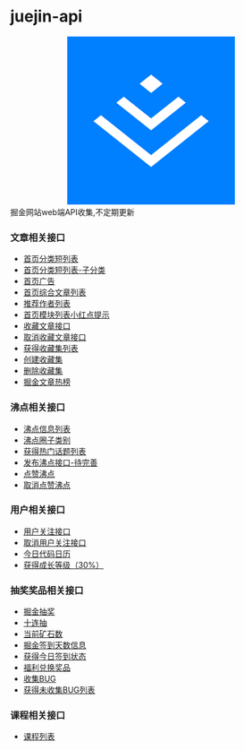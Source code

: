 # juejin-api
<div align=center>
<img src="./icon.png" style="width:300px;margin:auto">
</div>
掘金网站web端API收集,不定期更新


### 文章相关接口
- [首页分类短列表](./首页分类短列表.md)
- [首页分类短列表-子分类](./首页分类短列表-子分类.md)
- [首页广告](./首页广告.md)
- [首页综合文章列表](./首页综合文章列表.md)
- [推荐作者列表](./推荐作者列表.md)
- [首页模块列表小红点提示](./首页模块列表小红点提示.md)
- [收藏文章接口](./收藏文章接口.md)
- [取消收藏文章接口](./取消收藏文章接口.md)
- [获得收藏集列表](./获得收藏集列表.md)
- [创建收藏集](./创建收藏集.md)
- [删除收藏集](./删除收藏集.md)
- [掘金文章热榜](./掘金文章热榜.md)

### 沸点相关接口
- [沸点信息列表](./沸点信息列表.md)
- [沸点圈子类别](./沸点圈子类别.md)
- [获得热门话题列表](./获得热门话题列表.md)
- [发布沸点接口-待完善](./发布沸点接口.md)
- [点赞沸点](./点赞沸点.md)
- [取消点赞沸点](./取消点赞沸点.md)
### 用户相关接口
- [用户关注接口](./用户关注接口.md)
- [取消用户关注接口](./取消用户关注接口.md)
- [今日代码日历](./今日代码日历.md)
- [获得成长等级（30%）](./获得成长等级.md)

### 抽奖奖品相关接口
- [掘金抽奖](./掘金抽奖.md)
- [十连抽](./十连抽.md)
- [当前矿石数](./当前矿石数.md)
- [掘金签到天数信息](./掘金签到天数信息.md)
- [获得今日签到状态](./获得今日签到状态.md)
- [福利兑换奖品](./福利兑换奖品.md)
- [收集BUG](./收集BUG.md)
- [获得未收集BUG列表](./获得未收集BUG列表.md)


### 课程相关接口
- [课程列表](./获得课程列表.md)